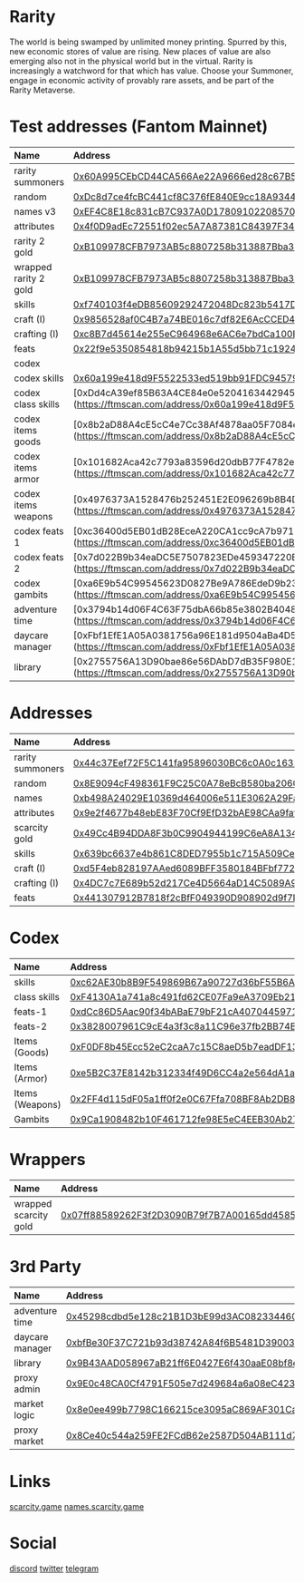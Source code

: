 # Rarity
The world is being swamped by unlimited money printing. Spurred by this, new economic stores of value are rising. New places of value are also emerging also not in the physical world but in the virtual. Rarity is increasingly a watchword for that which has value. Choose your Summoner, engage in economic activity of provably rare assets, and be part of the Rarity Metaverse.

# Test addresses (Fantom Mainnet)

| Name | Address |
| :--- | :--- |
| rarity summoners | [0x60A995CEbCD44CA566Ae22A9666ed28c67B598A1](https://ftmscan.com/address/0x60a995cebcd44ca566ae22a9666ed28c67b598a1) |
| random | [0xDc8d7ce4fcBC441cf8C376fE840E9cc18A9344FF](https://ftmscan.com/address/0xDc8d7ce4fcBC441cf8C376fE840E9cc18A9344FF) |
| names v3 | [0xEF4C8E18c831cB7C937A0D17809102208570eC8F](https://ftmscan.com/address/0xEF4C8E18c831cB7C937A0D17809102208570eC8F) |
| attributes | [0x4f0D9adEc72551f02ec5A7A87381C84397F343c3](https://ftmscan.com/address/0x4f0D9adEc72551f02ec5A7A87381C84397F343c3) |
| rarity 2 gold | [0xB109978CFB7973AB5c8807258b313887Bba31E71](https://ftmscan.com/address/0xB109978CFB7973AB5c8807258b313887Bba31E71) |
| wrapped rarity 2 gold | [0xB109978CFB7973AB5c8807258b313887Bba31E71](https://ftmscan.com/address/0xB109978CFB7973AB5c8807258b313887Bba31E71) |
| skills | [0xf740103f4eDB85609292472048Dc823b5417D9a6](https://ftmscan.com/address/0xf740103f4eDB85609292472048Dc823b5417D9a6) |
| craft (I) | [0x9856528af0C4B7a74BE016c7df82E6AcCCED4c93](https://ftmscan.com/address/0x9856528af0C4B7a74BE016c7df82E6AcCCED4c93) |
| crafting (I) | [0xc8B7d45614e255eC964968e6AC6e7bdCa100E418](https://ftmscan.com/address/0xc8B7d45614e255eC964968e6AC6e7bdCa100E418) |
| feats | [0x22f9e5350854818b94215b1A55d5bb71c1924D93](https://ftmscan.com/address/0x22f9e5350854818b94215b1A55d5bb71c1924D93) |
| codex |
| codex skills | [0x60a199e418d9F5522533ed519bb91FDC94579D83](https://ftmscan.com/address/0x60a199e418d9F5522533ed519bb91FDC94579D83) |
| codex class skills | [0xDd4cA39ef85B63A4CE84e0e5204163442945CaD8] (https://ftmscan.com/address/0x60a199e418d9F5522533ed519bb91FDC94579D83) |
| codex items goods | [0x8b2aD88A4cE5cC4e7Cc38Af4878aa05F7084e8ED] (https://ftmscan.com/address/0x8b2aD88A4cE5cC4e7Cc38Af4878aa05F7084e8ED) |
| codex items armor | [0x101682Aca42c7793a83596d20dbB77F4782e2ecA] (https://ftmscan.com/address/0x101682Aca42c7793a83596d20dbB77F4782e2ecA) |
| codex items weapons | [0x4976373A1528476b252451E2E096269b8B4De1Cf] (https://ftmscan.com/address/0x4976373A1528476b252451E2E096269b8B4De1Cf) |
| codex feats 1 | [0xc36400d5EB01dB28EceA220CA1cc9cA7b97171ad] (https://ftmscan.com/address/0xc36400d5EB01dB28EceA220CA1cc9cA7b97171ad) |
| codex feats 2 | [0x7d022B9b34eaDC5E7507823EDe459347220EdA5D] (https://ftmscan.com/address/0x7d022B9b34eaDC5E7507823EDe459347220EdA5D) |
| codex gambits | [0xa6E9b54C99545623D0827Be9A786EdeD9b23Bf62] (https://ftmscan.com/address/0xa6E9b54C99545623D0827Be9A786EdeD9b23Bf62) |
| adventure time | [0x3794b14d06F4C63F75dbA66b85e3802B4048fE91] (https://ftmscan.com/address/0x3794b14d06F4C63F75dbA66b85e3802B4048fE91) |
| daycare manager | [0xFbf1EfE1A05A0381756a96E181d9504aBa4D5f15] (https://ftmscan.com/address/0xFbf1EfE1A05A0381756a96E181d9504aBa4D5f15) | 
| library | [0x2755756A13D90bae86e56DAbD7dB35F980E10559] (https://ftmscan.com/address/0x2755756A13D90bae86e56DAbD7dB35F980E10559) | 

# Addresses

| Name | Address |
| :--- | :--- |
| rarity summoners | [0x44c37Eef72F5C141fa95896030BC6c0A0c16325B](https://polygonscan.com/address/0x44c37Eef72F5C141fa95896030BC6c0A0c16325B) |
| random | [0x8E9094cF498361F9C25C0A78eBcB580ba2060dD8](https://polygonscan.com/address/0x8E9094cF498361F9C25C0A78eBcB580ba2060dD8) |
| names | [0xb498A24029E10369d464006e511E3062A29Fa197](https://polygonscan.com/address/0xb498A24029E10369d464006e511E3062A29Fa197) |
| attributes | [0x9e2f4677b48ebE83F70Cf9EfD32bAE98CAa9faf5](https://polygonscan.com/address/0x9e2f4677b48ebE83F70Cf9EfD32bAE98CAa9faf5) |
| scarcity gold | [0x49Cc4B94DDA8F3b0C9904944199C6eA8A134B3bd](https://polygonscan.com/address/0x49Cc4B94DDA8F3b0C9904944199C6eA8A134B3bd) |
| skills | [0x639bc6637e4b861C8DED7955b1c715A509Cef99c](https://polygonscan.com/address/0x639bc6637e4b861C8DED7955b1c715A509Cef99c) |
| craft (I) | [0xd5F4eb828197AAed6089BFF3580184BFbf772Dc2](https://polygonscan.com/address/0xd5F4eb828197AAed6089BFF3580184BFbf772Dc2) |
| crafting (I) | [0x4DC7c7E689b52d217Ce4D5664aD14C5089A9EfBb](https://polygonscan.com/address/0x4DC7c7E689b52d217Ce4D5664aD14C5089A9EfBb) |
| feats | [0x441307912B7818f2cBfF049390D908902d9f7D93](https://polygonscan.com/address/0x441307912B7818f2cBfF049390D908902d9f7D93) |

# Codex

| Name | Address |
| :--- | :--- |
| skills | [0xc62AE30b8B9F549869B67a90727d36bF55B6Ae3B](https://polygonscan.com/address/0xc62AE30b8B9F549869B67a90727d36bF55B6Ae3B) |
| class skills | [0xF4130A1a741a8c491fd62CE07Fa9eA3709Eb2116](https://polygonscan.com/address/0xF4130A1a741a8c491fd62CE07Fa9eA3709Eb2116) |
| feats-1 | [0xdCc86D5Aac90f34bABaE79bF21cA40704459710d](https://polygonscan.com/address/0xdCc86D5Aac90f34bABaE79bF21cA40704459710d) |
| feats-2 | [0x3828007961C9cE4a3f3c8a11C96e37fb2BB74B0f](https://polygonscan.com/address/0x3828007961C9cE4a3f3c8a11C96e37fb2BB74B0f) |
| Items (Goods) | [0xF0DF8b45Ecc52eC2caA7c15C8aeD5b7eadDF13c8](https://polygonscan.com/address/0xF0DF8b45Ecc52eC2caA7c15C8aeD5b7eadDF13c8) |
| Items (Armor) | [0xe5B2C37E8142b312334f49D6CC4a2e564dA1a35B](https://polygonscan.com/address/0xe5B2C37E8142b312334f49D6CC4a2e564dA1a35B) |
| Items (Weapons) | [0x2FF4d115dF05a1ff0f2e0C67Ffa708BF8Ab2DB82](https://polygonscan.com/address/0x2FF4d115dF05a1ff0f2e0C67Ffa708BF8Ab2DB82) |
| Gambits | [0x9Ca1908482b10F461712fe98E5eC4EEB30Ab273f](https://polygonscan.com/address/0x9Ca1908482b10F461712fe98E5eC4EEB30Ab273f) |

# Wrappers

| Name | Address |
| :--- | :--- |
| wrapped scarcity gold| [0x07ff88589262F3f2D3090B79f7B7A00165dd4585](https://polygonscan.com/address/0x07ff88589262F3f2D3090B79f7B7A00165dd4585) |

# 3rd Party

| Name | Address |
| :--- | :--- |
| adventure time | [0x45298cdbd5e128c21B1D3bE99d3AC082334460aD](https://polygonscan.com/address/0x45298cdbd5e128c21B1D3bE99d3AC082334460aD) |
| daycare manager | [0xbfBe30F37C721b93d38742A84f6B5481D39003Ba](https://polygonscan.com/address/0xbfBe30F37C721b93d38742A84f6B5481D39003Ba) |
| library | [0x9B43AAD058967aB21ff6E0427E6f430aaE08bf8e](https://polygonscan.com/address/0x9B43AAD058967aB21ff6E0427E6f430aaE08bf8e) |
| proxy admin | [0x9E0c48CA0Cf4791F505e7d249684a6a08eC4238C](https://polygonscan.com/address/0x9E0c48CA0Cf4791F505e7d249684a6a08eC4238C) |
| market logic | [0x8e0ee499b7798C166215ce3095aC869AF301Ca4B](https://polygonscan.com/address/0x8e0ee499b7798C166215ce3095aC869AF301Ca4B) |
| proxy market | [0x8Ce40c544a259FE2FCdB62e2587D504AB111d708](https://polygonscan.com/address/0x8Ce40c544a259FE2FCdB62e2587D504AB111d708) |

# Links

[scarcity.game](https://scarcity.game)
[names.scarcity.game](https://names.scarcity.game)

# Social

[discord](https://discord.gg/eS2MxydA)
[twitter](https://twitter.com/scarcitygold)
[telegram](https://t.me/scarcitygold)

